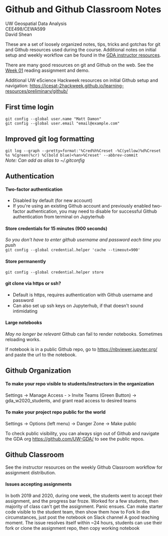 # Github and Github Classroom Notes
UW Geospatial Data Analysis  
CEE498/CEWA599  
David Shean  

These are a set of loosely organized notes, tips, tricks and gotchas for git and Github resources used during the course.  Additional notes on initial setup and weekly workflow can be found in the [GDA instructor resources](https://github.com/UW-GDA/gda_2020/tree/master/resources/instructors).

There are many good resources on git and Github on the web.  See the [Week 01](https://github.com/UW-GDA/gda_2020/tree/master/modules/01_Shell_Github) reading assignment and demo.  

Additional UW eScience Hackweek resources on initial Github setup and navigation: https://icesat-2hackweek.github.io/learning-resources/preliminary/github/

## First time login
`git config --global user.name "Matt Damon"`  
`git config --global user.email "email@example.com"`

## Improved git log formatting
`git log --graph --pretty=format:'%Cred%h%Creset -%C(yellow)%d%Creset %s %Cgreen(%cr) %C(bold blue)<%an>%Creset' --abbrev-commit`  
*Note: Can add as alias to ~/.gitconfig*

## Authentication
#### Two-factor authentication
* Disabled by default (for new account)
* If you're using an existing Github account and previously enabled two-factor authentication, you may need to disable for successful Github authentication from terminal on Jupyterhub

#### Store credentials for 15 minutes (900 seconds)
*So you don't have to enter github username and password each time you push*  
`git config --global credential.helper 'cache --timeout=900'`

#### Store permanently
`git config --global credential.helper store`

#### git clone via https or ssh?
* Default is https, requires authentication with Github username and password
* Can also set up ssh keys on Jupyterhub, if that doesn't sound intimidating

#### Large notebooks
*May no longer be relevant*
Github can fail to render notebooks. Sometimes reloading works.

If notebook is in a public Github repo, go to https://nbviewer.jupyter.org/ and paste the url to the notebook.

## Github Organization

#### To make your repo visible to students/instructors in the organization
Settings -> Manage Access - > Invite Teams (Green Button) -> gda_w2020_students, and grant read access to desired teams

#### To make your project repo public for the world
Settings -> Options (left menu) -> Danger Zone -> Make public

To check public visibility, you can always sign out of Github and navigate the GDA org https://github.com/UW-GDA/ to see the public repos.

## Github Classroom
See the instructor resources on the weekly Github Classroom workflow for assignment distribution.

#### Issues accepting assignments
In both 2019 and 2020, during one week, the students went to accept their assignment, and the progress bar froze. Worked for a few students, then majority of class can't get the assignment. Panic ensues.
Can make starter code visible to the student team, then show them how to Fork
In dire circumstances, just post the notebook on Slack channel
A good teaching moment.
The issue resolves itself within ~24 hours, students can use their fork or clone the assignment repo, then copy working notebook

